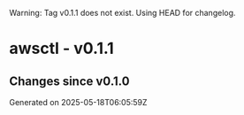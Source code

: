 Warning: Tag v0.1.1 does not exist. Using HEAD for changelog.

# awsctl - v0.1.1

## Changes since v0.1.0

Generated on 2025-05-18T06:05:59Z
